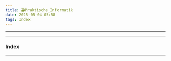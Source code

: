 ```yaml
---
title: 🗃️Praktische_Informatik
date: 2025-05-04 05:58
tags: Index
--- 
```


---

---

### Index

---
 
